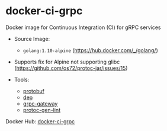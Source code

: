# docker-ci-grpc
Docker image for Continuous Integration (CI) for gRPC services

* Source Image:
  * ```golang:1.10-alpine``` (https://hub.docker.com/_/golang/)

* Supports fix for Alpine not supporting glibc (https://github.com/os72/protoc-jar/issues/15)

* Tools:
  * [protobuf](http://google.github.io/proto-lens/installing-protoc.html)
  * [dep](https://github.com/golang/dep)
  * [grpc-gateway](https://github.com/grpc-ecosystem/grpc-gateway)
  * [protoc-gen-lint](https://github.com/ckaznocha/protoc-gen-lint)

Docker Hub: [docker-ci-grpc](https://hub.docker.com/r/chiahan1123/docker-ci-grpc/)
